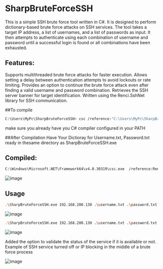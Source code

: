 # SharpBruteForceSSH
This is a simple SSH brute force tool written in C#. It is designed to perform dictionary-based brute force attacks on SSH services. The tool takes a target IP address, a list of usernames, and a list of passwords as input. It then attempts to authenticate using each combination of username and password until a successful login is found or all combinations have been exhausted.

## Features:

Supports multithreaded brute force attacks for faster execution.
Allows setting a delay between authentication attempts to avoid lockouts or rate limiting.
Provides an option to continue the brute force attack even after finding a valid username and password combination.
Retrieves the SSH server banner for target identification.
Written using the Renci.SshNet library for SSH communication.

##To compile

```sh
C:\Users\MyPc\SharpBruteForceSSH> csc /reference:"C:\Users\MyPc\SharpBruteForceSSH\Renci.SshNet.dll" SharpBruteForceSSH.cs
```
make sure you already have you C# compiler configured in your PATH

##After Compilation
Have Your Dictioray for Username.txt, Password.txt ready in thesame directory as SharpBruteForceSSH.exe

## Compiled:

```sh
C:\Windows\Microsoft.NET\Framework64\v4.0.30319\csc.exe  /reference:Renci.SshNet.dll /out:SharpBruteForceSSH.exe .\SharpBruteForceSSH.cs
```
![image](https://github.com/HernanRodriguez1/SharpBruteForceSSH/assets/66162160/90e4fc5b-cb89-43fb-ab35-912cd9037b3b)


## Usage
```sh
.\SharpBruteForceSSH.exe 192.168.200.130 .\username.txt .\password.txt -delay 2 -threads 5  
```
![image](https://github.com/HernanRodriguez1/SharpBruteForceSSH/assets/66162160/a0e09536-4db4-4a7a-952b-6dbf4be9022c)

```sh
.\SharpBruteForceSSH.exe 192.168.200.130 .\username.txt .\password.txt -delay 2 -threads 5  --continue
```
![image](https://github.com/HernanRodriguez1/SharpBruteForceSSH/assets/66162160/268719c4-4914-4197-8ff3-118688a9835b)

Added the option to validate the status of the service if it is available or not. Example of SSH service turned off or IP blocking in the middle of a brute force process

![image](https://github.com/HernanRodriguez1/SharpBruteForceSSH/assets/66162160/c8b76ebd-847b-49f9-8bb2-cfb112b85532)
